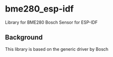 # bme280_esp-idf
Library for BME280 Bosch Sensor for ESP-IDF

## Background
This library is based on the generic driver by Bosch